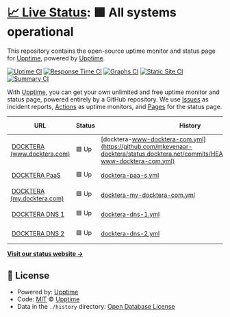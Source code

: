 # [📈 Live Status](https://status.docktera.net): <!--live status--> **🟩 All systems operational**

This repository contains the open-source uptime monitor and status page for [Upptime](https://upptime.js.org), powered by [Upptime](https://github.com/upptime/upptime).

[![Uptime CI](https://github.com/mkevenaar-docktera/status.docktera.net/workflows/Uptime%20CI/badge.svg)](https://github.com/mkevenaar-docktera/status.docktera.net/actions?query=workflow%3A%22Uptime+CI%22)
[![Response Time CI](https://github.com/mkevenaar-docktera/status.docktera.net/workflows/Response%20Time%20CI/badge.svg)](https://github.com/mkevenaar-docktera/status.docktera.net/actions?query=workflow%3A%22Response+Time+CI%22)
[![Graphs CI](https://github.com/mkevenaar-docktera/status.docktera.net/workflows/Graphs%20CI/badge.svg)](https://github.com/mkevenaar-docktera/status.docktera.net/actions?query=workflow%3A%22Graphs+CI%22)
[![Static Site CI](https://github.com/mkevenaar-docktera/status.docktera.net/workflows/Static%20Site%20CI/badge.svg)](https://github.com/mkevenaar-docktera/status.docktera.net/actions?query=workflow%3A%22Static+Site+CI%22)
[![Summary CI](https://github.com/mkevenaar-docktera/status.docktera.net/workflows/Summary%20CI/badge.svg)](https://github.com/mkevenaar-docktera/status.docktera.net/actions?query=workflow%3A%22Summary+CI%22)

With [Upptime](https://upptime.js.org), you can get your own unlimited and free uptime monitor and status page, powered entirely by a GitHub repository. We use [Issues](https://github.com/upptime/upptime/issues) as incident reports, [Actions](https://github.com/mkevenaar-docktera/status.docktera.net/actions) as uptime monitors, and [Pages](https://status.docktera.net) for the status page.

<!--start: status pages-->
<!-- This summary is generated by Upptime (https://github.com/upptime/upptime) -->
<!-- Do not edit this manually, your changes will be overwritten -->
<!-- prettier-ignore -->
| URL | Status | History | Response Time | Uptime |
| --- | ------ | ------- | ------------- | ------ |
| <img alt="" src="https://favicons.githubusercontent.com/www.docktera.com" height="13"> [DOCKTERA (www.docktera.com)](https://www.docktera.com) | 🟩 Up | [docktera-www-docktera-com.yml](https://github.com/mkevenaar-docktera/status.docktera.net/commits/HEAD/history/docktera-www-docktera-com.yml) | <details><summary><img alt="Response time graph" src="./graphs/docktera-www-docktera-com/response-time-week.png" height="20"> 1187ms</summary><br><a href="https://status.docktera.net/history/docktera-www-docktera-com"><img alt="Response time 1181" src="https://img.shields.io/endpoint?url=https%3A%2F%2Fraw.githubusercontent.com%2Fmkevenaar-docktera%2Fstatus.docktera.net%2FHEAD%2Fapi%2Fdocktera-www-docktera-com%2Fresponse-time.json"></a><br><a href="https://status.docktera.net/history/docktera-www-docktera-com"><img alt="24-hour response time 866" src="https://img.shields.io/endpoint?url=https%3A%2F%2Fraw.githubusercontent.com%2Fmkevenaar-docktera%2Fstatus.docktera.net%2FHEAD%2Fapi%2Fdocktera-www-docktera-com%2Fresponse-time-day.json"></a><br><a href="https://status.docktera.net/history/docktera-www-docktera-com"><img alt="7-day response time 1187" src="https://img.shields.io/endpoint?url=https%3A%2F%2Fraw.githubusercontent.com%2Fmkevenaar-docktera%2Fstatus.docktera.net%2FHEAD%2Fapi%2Fdocktera-www-docktera-com%2Fresponse-time-week.json"></a><br><a href="https://status.docktera.net/history/docktera-www-docktera-com"><img alt="30-day response time 1071" src="https://img.shields.io/endpoint?url=https%3A%2F%2Fraw.githubusercontent.com%2Fmkevenaar-docktera%2Fstatus.docktera.net%2FHEAD%2Fapi%2Fdocktera-www-docktera-com%2Fresponse-time-month.json"></a><br><a href="https://status.docktera.net/history/docktera-www-docktera-com"><img alt="1-year response time 1184" src="https://img.shields.io/endpoint?url=https%3A%2F%2Fraw.githubusercontent.com%2Fmkevenaar-docktera%2Fstatus.docktera.net%2FHEAD%2Fapi%2Fdocktera-www-docktera-com%2Fresponse-time-year.json"></a></details> | <details><summary><a href="https://status.docktera.net/history/docktera-www-docktera-com">100.00%</a></summary><a href="https://status.docktera.net/history/docktera-www-docktera-com"><img alt="All-time uptime 100.00%" src="https://img.shields.io/endpoint?url=https%3A%2F%2Fraw.githubusercontent.com%2Fmkevenaar-docktera%2Fstatus.docktera.net%2FHEAD%2Fapi%2Fdocktera-www-docktera-com%2Fuptime.json"></a><br><a href="https://status.docktera.net/history/docktera-www-docktera-com"><img alt="24-hour uptime 100.00%" src="https://img.shields.io/endpoint?url=https%3A%2F%2Fraw.githubusercontent.com%2Fmkevenaar-docktera%2Fstatus.docktera.net%2FHEAD%2Fapi%2Fdocktera-www-docktera-com%2Fuptime-day.json"></a><br><a href="https://status.docktera.net/history/docktera-www-docktera-com"><img alt="7-day uptime 100.00%" src="https://img.shields.io/endpoint?url=https%3A%2F%2Fraw.githubusercontent.com%2Fmkevenaar-docktera%2Fstatus.docktera.net%2FHEAD%2Fapi%2Fdocktera-www-docktera-com%2Fuptime-week.json"></a><br><a href="https://status.docktera.net/history/docktera-www-docktera-com"><img alt="30-day uptime 100.00%" src="https://img.shields.io/endpoint?url=https%3A%2F%2Fraw.githubusercontent.com%2Fmkevenaar-docktera%2Fstatus.docktera.net%2FHEAD%2Fapi%2Fdocktera-www-docktera-com%2Fuptime-month.json"></a><br><a href="https://status.docktera.net/history/docktera-www-docktera-com"><img alt="1-year uptime 100.00%" src="https://img.shields.io/endpoint?url=https%3A%2F%2Fraw.githubusercontent.com%2Fmkevenaar-docktera%2Fstatus.docktera.net%2FHEAD%2Fapi%2Fdocktera-www-docktera-com%2Fuptime-year.json"></a></details>
| <img alt="" src="https://favicons.githubusercontent.com/app.jls.docktera.net" height="13"> [DOCKTERA PaaS](https://app.jls.docktera.net) | 🟩 Up | [docktera-paa-s.yml](https://github.com/mkevenaar-docktera/status.docktera.net/commits/HEAD/history/docktera-paa-s.yml) | <details><summary><img alt="Response time graph" src="./graphs/docktera-paa-s/response-time-week.png" height="20"> 739ms</summary><br><a href="https://status.docktera.net/history/docktera-paa-s"><img alt="Response time 864" src="https://img.shields.io/endpoint?url=https%3A%2F%2Fraw.githubusercontent.com%2Fmkevenaar-docktera%2Fstatus.docktera.net%2FHEAD%2Fapi%2Fdocktera-paa-s%2Fresponse-time.json"></a><br><a href="https://status.docktera.net/history/docktera-paa-s"><img alt="24-hour response time 487" src="https://img.shields.io/endpoint?url=https%3A%2F%2Fraw.githubusercontent.com%2Fmkevenaar-docktera%2Fstatus.docktera.net%2FHEAD%2Fapi%2Fdocktera-paa-s%2Fresponse-time-day.json"></a><br><a href="https://status.docktera.net/history/docktera-paa-s"><img alt="7-day response time 739" src="https://img.shields.io/endpoint?url=https%3A%2F%2Fraw.githubusercontent.com%2Fmkevenaar-docktera%2Fstatus.docktera.net%2FHEAD%2Fapi%2Fdocktera-paa-s%2Fresponse-time-week.json"></a><br><a href="https://status.docktera.net/history/docktera-paa-s"><img alt="30-day response time 659" src="https://img.shields.io/endpoint?url=https%3A%2F%2Fraw.githubusercontent.com%2Fmkevenaar-docktera%2Fstatus.docktera.net%2FHEAD%2Fapi%2Fdocktera-paa-s%2Fresponse-time-month.json"></a><br><a href="https://status.docktera.net/history/docktera-paa-s"><img alt="1-year response time 870" src="https://img.shields.io/endpoint?url=https%3A%2F%2Fraw.githubusercontent.com%2Fmkevenaar-docktera%2Fstatus.docktera.net%2FHEAD%2Fapi%2Fdocktera-paa-s%2Fresponse-time-year.json"></a></details> | <details><summary><a href="https://status.docktera.net/history/docktera-paa-s">100.00%</a></summary><a href="https://status.docktera.net/history/docktera-paa-s"><img alt="All-time uptime 99.97%" src="https://img.shields.io/endpoint?url=https%3A%2F%2Fraw.githubusercontent.com%2Fmkevenaar-docktera%2Fstatus.docktera.net%2FHEAD%2Fapi%2Fdocktera-paa-s%2Fuptime.json"></a><br><a href="https://status.docktera.net/history/docktera-paa-s"><img alt="24-hour uptime 100.00%" src="https://img.shields.io/endpoint?url=https%3A%2F%2Fraw.githubusercontent.com%2Fmkevenaar-docktera%2Fstatus.docktera.net%2FHEAD%2Fapi%2Fdocktera-paa-s%2Fuptime-day.json"></a><br><a href="https://status.docktera.net/history/docktera-paa-s"><img alt="7-day uptime 100.00%" src="https://img.shields.io/endpoint?url=https%3A%2F%2Fraw.githubusercontent.com%2Fmkevenaar-docktera%2Fstatus.docktera.net%2FHEAD%2Fapi%2Fdocktera-paa-s%2Fuptime-week.json"></a><br><a href="https://status.docktera.net/history/docktera-paa-s"><img alt="30-day uptime 100.00%" src="https://img.shields.io/endpoint?url=https%3A%2F%2Fraw.githubusercontent.com%2Fmkevenaar-docktera%2Fstatus.docktera.net%2FHEAD%2Fapi%2Fdocktera-paa-s%2Fuptime-month.json"></a><br><a href="https://status.docktera.net/history/docktera-paa-s"><img alt="1-year uptime 99.96%" src="https://img.shields.io/endpoint?url=https%3A%2F%2Fraw.githubusercontent.com%2Fmkevenaar-docktera%2Fstatus.docktera.net%2FHEAD%2Fapi%2Fdocktera-paa-s%2Fuptime-year.json"></a></details>
| <img alt="" src="https://favicons.githubusercontent.com/my.docktera.com" height="13"> [DOCKTERA (my.docktera.com)](https://my.docktera.com) | 🟩 Up | [docktera-my-docktera-com.yml](https://github.com/mkevenaar-docktera/status.docktera.net/commits/HEAD/history/docktera-my-docktera-com.yml) | <details><summary><img alt="Response time graph" src="./graphs/docktera-my-docktera-com/response-time-week.png" height="20"> 1759ms</summary><br><a href="https://status.docktera.net/history/docktera-my-docktera-com"><img alt="Response time 1753" src="https://img.shields.io/endpoint?url=https%3A%2F%2Fraw.githubusercontent.com%2Fmkevenaar-docktera%2Fstatus.docktera.net%2FHEAD%2Fapi%2Fdocktera-my-docktera-com%2Fresponse-time.json"></a><br><a href="https://status.docktera.net/history/docktera-my-docktera-com"><img alt="24-hour response time 1440" src="https://img.shields.io/endpoint?url=https%3A%2F%2Fraw.githubusercontent.com%2Fmkevenaar-docktera%2Fstatus.docktera.net%2FHEAD%2Fapi%2Fdocktera-my-docktera-com%2Fresponse-time-day.json"></a><br><a href="https://status.docktera.net/history/docktera-my-docktera-com"><img alt="7-day response time 1759" src="https://img.shields.io/endpoint?url=https%3A%2F%2Fraw.githubusercontent.com%2Fmkevenaar-docktera%2Fstatus.docktera.net%2FHEAD%2Fapi%2Fdocktera-my-docktera-com%2Fresponse-time-week.json"></a><br><a href="https://status.docktera.net/history/docktera-my-docktera-com"><img alt="30-day response time 1793" src="https://img.shields.io/endpoint?url=https%3A%2F%2Fraw.githubusercontent.com%2Fmkevenaar-docktera%2Fstatus.docktera.net%2FHEAD%2Fapi%2Fdocktera-my-docktera-com%2Fresponse-time-month.json"></a><br><a href="https://status.docktera.net/history/docktera-my-docktera-com"><img alt="1-year response time 1761" src="https://img.shields.io/endpoint?url=https%3A%2F%2Fraw.githubusercontent.com%2Fmkevenaar-docktera%2Fstatus.docktera.net%2FHEAD%2Fapi%2Fdocktera-my-docktera-com%2Fresponse-time-year.json"></a></details> | <details><summary><a href="https://status.docktera.net/history/docktera-my-docktera-com">100.00%</a></summary><a href="https://status.docktera.net/history/docktera-my-docktera-com"><img alt="All-time uptime 99.91%" src="https://img.shields.io/endpoint?url=https%3A%2F%2Fraw.githubusercontent.com%2Fmkevenaar-docktera%2Fstatus.docktera.net%2FHEAD%2Fapi%2Fdocktera-my-docktera-com%2Fuptime.json"></a><br><a href="https://status.docktera.net/history/docktera-my-docktera-com"><img alt="24-hour uptime 100.00%" src="https://img.shields.io/endpoint?url=https%3A%2F%2Fraw.githubusercontent.com%2Fmkevenaar-docktera%2Fstatus.docktera.net%2FHEAD%2Fapi%2Fdocktera-my-docktera-com%2Fuptime-day.json"></a><br><a href="https://status.docktera.net/history/docktera-my-docktera-com"><img alt="7-day uptime 100.00%" src="https://img.shields.io/endpoint?url=https%3A%2F%2Fraw.githubusercontent.com%2Fmkevenaar-docktera%2Fstatus.docktera.net%2FHEAD%2Fapi%2Fdocktera-my-docktera-com%2Fuptime-week.json"></a><br><a href="https://status.docktera.net/history/docktera-my-docktera-com"><img alt="30-day uptime 100.00%" src="https://img.shields.io/endpoint?url=https%3A%2F%2Fraw.githubusercontent.com%2Fmkevenaar-docktera%2Fstatus.docktera.net%2FHEAD%2Fapi%2Fdocktera-my-docktera-com%2Fuptime-month.json"></a><br><a href="https://status.docktera.net/history/docktera-my-docktera-com"><img alt="1-year uptime 99.91%" src="https://img.shields.io/endpoint?url=https%3A%2F%2Fraw.githubusercontent.com%2Fmkevenaar-docktera%2Fstatus.docktera.net%2FHEAD%2Fapi%2Fdocktera-my-docktera-com%2Fuptime-year.json"></a></details>
| <img alt="" src="https://favicons.githubusercontent.com/null" height="13"> [DOCKTERA DNS 1](ns1.docktera.domains) | 🟩 Up | [docktera-dns-1.yml](https://github.com/mkevenaar-docktera/status.docktera.net/commits/HEAD/history/docktera-dns-1.yml) | <details><summary><img alt="Response time graph" src="./graphs/docktera-dns-1/response-time-week.png" height="20"> 175ms</summary><br><a href="https://status.docktera.net/history/docktera-dns-1"><img alt="Response time 157" src="https://img.shields.io/endpoint?url=https%3A%2F%2Fraw.githubusercontent.com%2Fmkevenaar-docktera%2Fstatus.docktera.net%2FHEAD%2Fapi%2Fdocktera-dns-1%2Fresponse-time.json"></a><br><a href="https://status.docktera.net/history/docktera-dns-1"><img alt="24-hour response time 83" src="https://img.shields.io/endpoint?url=https%3A%2F%2Fraw.githubusercontent.com%2Fmkevenaar-docktera%2Fstatus.docktera.net%2FHEAD%2Fapi%2Fdocktera-dns-1%2Fresponse-time-day.json"></a><br><a href="https://status.docktera.net/history/docktera-dns-1"><img alt="7-day response time 175" src="https://img.shields.io/endpoint?url=https%3A%2F%2Fraw.githubusercontent.com%2Fmkevenaar-docktera%2Fstatus.docktera.net%2FHEAD%2Fapi%2Fdocktera-dns-1%2Fresponse-time-week.json"></a><br><a href="https://status.docktera.net/history/docktera-dns-1"><img alt="30-day response time 181" src="https://img.shields.io/endpoint?url=https%3A%2F%2Fraw.githubusercontent.com%2Fmkevenaar-docktera%2Fstatus.docktera.net%2FHEAD%2Fapi%2Fdocktera-dns-1%2Fresponse-time-month.json"></a><br><a href="https://status.docktera.net/history/docktera-dns-1"><img alt="1-year response time 157" src="https://img.shields.io/endpoint?url=https%3A%2F%2Fraw.githubusercontent.com%2Fmkevenaar-docktera%2Fstatus.docktera.net%2FHEAD%2Fapi%2Fdocktera-dns-1%2Fresponse-time-year.json"></a></details> | <details><summary><a href="https://status.docktera.net/history/docktera-dns-1">100.00%</a></summary><a href="https://status.docktera.net/history/docktera-dns-1"><img alt="All-time uptime 100.00%" src="https://img.shields.io/endpoint?url=https%3A%2F%2Fraw.githubusercontent.com%2Fmkevenaar-docktera%2Fstatus.docktera.net%2FHEAD%2Fapi%2Fdocktera-dns-1%2Fuptime.json"></a><br><a href="https://status.docktera.net/history/docktera-dns-1"><img alt="24-hour uptime 100.00%" src="https://img.shields.io/endpoint?url=https%3A%2F%2Fraw.githubusercontent.com%2Fmkevenaar-docktera%2Fstatus.docktera.net%2FHEAD%2Fapi%2Fdocktera-dns-1%2Fuptime-day.json"></a><br><a href="https://status.docktera.net/history/docktera-dns-1"><img alt="7-day uptime 100.00%" src="https://img.shields.io/endpoint?url=https%3A%2F%2Fraw.githubusercontent.com%2Fmkevenaar-docktera%2Fstatus.docktera.net%2FHEAD%2Fapi%2Fdocktera-dns-1%2Fuptime-week.json"></a><br><a href="https://status.docktera.net/history/docktera-dns-1"><img alt="30-day uptime 100.00%" src="https://img.shields.io/endpoint?url=https%3A%2F%2Fraw.githubusercontent.com%2Fmkevenaar-docktera%2Fstatus.docktera.net%2FHEAD%2Fapi%2Fdocktera-dns-1%2Fuptime-month.json"></a><br><a href="https://status.docktera.net/history/docktera-dns-1"><img alt="1-year uptime 100.00%" src="https://img.shields.io/endpoint?url=https%3A%2F%2Fraw.githubusercontent.com%2Fmkevenaar-docktera%2Fstatus.docktera.net%2FHEAD%2Fapi%2Fdocktera-dns-1%2Fuptime-year.json"></a></details>
| <img alt="" src="https://favicons.githubusercontent.com/null" height="13"> [DOCKTERA DNS 2](ns2.docktera.domains) | 🟩 Up | [docktera-dns-2.yml](https://github.com/mkevenaar-docktera/status.docktera.net/commits/HEAD/history/docktera-dns-2.yml) | <details><summary><img alt="Response time graph" src="./graphs/docktera-dns-2/response-time-week.png" height="20"> 174ms</summary><br><a href="https://status.docktera.net/history/docktera-dns-2"><img alt="Response time 142" src="https://img.shields.io/endpoint?url=https%3A%2F%2Fraw.githubusercontent.com%2Fmkevenaar-docktera%2Fstatus.docktera.net%2FHEAD%2Fapi%2Fdocktera-dns-2%2Fresponse-time.json"></a><br><a href="https://status.docktera.net/history/docktera-dns-2"><img alt="24-hour response time 83" src="https://img.shields.io/endpoint?url=https%3A%2F%2Fraw.githubusercontent.com%2Fmkevenaar-docktera%2Fstatus.docktera.net%2FHEAD%2Fapi%2Fdocktera-dns-2%2Fresponse-time-day.json"></a><br><a href="https://status.docktera.net/history/docktera-dns-2"><img alt="7-day response time 174" src="https://img.shields.io/endpoint?url=https%3A%2F%2Fraw.githubusercontent.com%2Fmkevenaar-docktera%2Fstatus.docktera.net%2FHEAD%2Fapi%2Fdocktera-dns-2%2Fresponse-time-week.json"></a><br><a href="https://status.docktera.net/history/docktera-dns-2"><img alt="30-day response time 157" src="https://img.shields.io/endpoint?url=https%3A%2F%2Fraw.githubusercontent.com%2Fmkevenaar-docktera%2Fstatus.docktera.net%2FHEAD%2Fapi%2Fdocktera-dns-2%2Fresponse-time-month.json"></a><br><a href="https://status.docktera.net/history/docktera-dns-2"><img alt="1-year response time 142" src="https://img.shields.io/endpoint?url=https%3A%2F%2Fraw.githubusercontent.com%2Fmkevenaar-docktera%2Fstatus.docktera.net%2FHEAD%2Fapi%2Fdocktera-dns-2%2Fresponse-time-year.json"></a></details> | <details><summary><a href="https://status.docktera.net/history/docktera-dns-2">100.00%</a></summary><a href="https://status.docktera.net/history/docktera-dns-2"><img alt="All-time uptime 100.00%" src="https://img.shields.io/endpoint?url=https%3A%2F%2Fraw.githubusercontent.com%2Fmkevenaar-docktera%2Fstatus.docktera.net%2FHEAD%2Fapi%2Fdocktera-dns-2%2Fuptime.json"></a><br><a href="https://status.docktera.net/history/docktera-dns-2"><img alt="24-hour uptime 100.00%" src="https://img.shields.io/endpoint?url=https%3A%2F%2Fraw.githubusercontent.com%2Fmkevenaar-docktera%2Fstatus.docktera.net%2FHEAD%2Fapi%2Fdocktera-dns-2%2Fuptime-day.json"></a><br><a href="https://status.docktera.net/history/docktera-dns-2"><img alt="7-day uptime 100.00%" src="https://img.shields.io/endpoint?url=https%3A%2F%2Fraw.githubusercontent.com%2Fmkevenaar-docktera%2Fstatus.docktera.net%2FHEAD%2Fapi%2Fdocktera-dns-2%2Fuptime-week.json"></a><br><a href="https://status.docktera.net/history/docktera-dns-2"><img alt="30-day uptime 100.00%" src="https://img.shields.io/endpoint?url=https%3A%2F%2Fraw.githubusercontent.com%2Fmkevenaar-docktera%2Fstatus.docktera.net%2FHEAD%2Fapi%2Fdocktera-dns-2%2Fuptime-month.json"></a><br><a href="https://status.docktera.net/history/docktera-dns-2"><img alt="1-year uptime 100.00%" src="https://img.shields.io/endpoint?url=https%3A%2F%2Fraw.githubusercontent.com%2Fmkevenaar-docktera%2Fstatus.docktera.net%2FHEAD%2Fapi%2Fdocktera-dns-2%2Fuptime-year.json"></a></details>

<!--end: status pages-->

[**Visit our status website →**](https://status.docktera.net)

## 📄 License

- Powered by: [Upptime](https://github.com/upptime/upptime)
- Code: [MIT](./LICENSE) © [Upptime](https://upptime.js.org)
- Data in the `./history` directory: [Open Database License](https://opendatacommons.org/licenses/odbl/1-0/)
